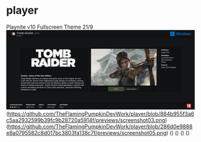 # player
Playnite v10 Fullscreen Theme 
21/9
![screenshot01](https://github.com/TheFlamingPumpkinDevWork/player/blob/31791ce0bb8f4ab7516c292ce76c99752a91b2f4/previews/screenshot01.png)
(https://github.com/TheFlamingPumpkinDevWork/player/blob/884b955f3a6c5aa2932599b39fc9b28720a5914f/previews/screenshot03.png)
(https://github.com/TheFlamingPumpkinDevWork/player/blob/286d0e9888e8a0795582c8d017bc3803fa138c7f/previews/screenshot05.png)
()
()
()
()
